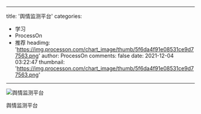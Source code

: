 
---
title: '舆情监测平台'
categories: 
 - 学习
 - ProcessOn
 - 推荐
headimg: 'https://img.processon.com/chart_image/thumb/5f6da4f91e08531ce9d77563.png'
author: ProcessOn
comments: false
date: 2021-12-04 03:22:47
thumbnail: 'https://img.processon.com/chart_image/thumb/5f6da4f91e08531ce9d77563.png'
---

<div>   
<img class="thumb" alt="舆情监测平台" src="https://img.processon.com/chart_image/thumb/5f6da4f91e08531ce9d77563.png" referrerpolicy="no-referrer">
<p>舆情监测平台</p>  
</div>
            